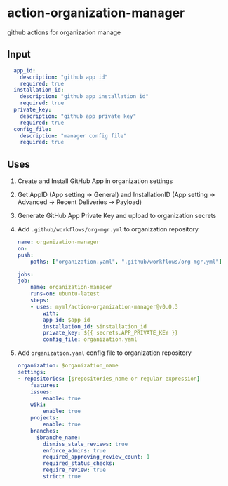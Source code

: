 # action-organization-manager

github actions for organization manage

## Input

```yaml
  app_id:
    description: "github app id"
    required: true
  installation_id:
    description: "github app installation id"
    required: true
  private_key:
    description: "github app private key"
    required: true
  config_file:
    description: "manager config file"
    required: true
```

## Uses

1. Create and Install GitHub App in organization settings
1. Get AppID (App setting -> General) and InstallationID (App setting -> Advanced -> Recent Deliveries -> Payload)
1. Generate GitHub App Private Key and upload to organization secrets
1. Add `.github/workflows/org-mgr.yml` to organization repository

    ```yaml
    name: organization-manager
    on:
    push:
        paths: ["organization.yaml", ".github/workflows/org-mgr.yml"]

    jobs:
    job:
        name: organization-manager
        runs-on: ubuntu-latest
        steps:
        - uses: myml/action-organization-manager@v0.0.3
            with:
            app_id: $app_id
            installation_id: $installation_id
            private_key: ${{ secrets.APP_PRIVATE_KEY }}
            config_file: organization.yaml
    ```

1. Add `organization.yaml` config file to organization repository


    ```yaml
    organization: $organization_name
    settings:
    - repositories: [$repositories_name or regular expression]
        features:
        issues:
            enable: true
        wiki:
            enable: true
        projects:
            enable: true
        branches:
          $branche_name:
            dismiss_stale_reviews: true
            enforce_admins: true
            required_approving_review_count: 1
            required_status_checks:
            require_review: true
            strict: true
    ```
